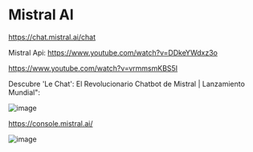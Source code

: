 # Mistral AI

https://chat.mistral.ai/chat

Mistral Api: https://www.youtube.com/watch?v=DDkeYWdxz3o

https://www.youtube.com/watch?v=vrmmsmKBS5I

Descubre 'Le Chat': El Revolucionario Chatbot de Mistral | Lanzamiento Mundial": 

![image](https://github.com/luiscoco/Mistral-AI/assets/32194879/26fa797f-4604-4a93-b13e-a1acc450cf35)

https://console.mistral.ai/

![image](https://github.com/luiscoco/Mistral-AI/assets/32194879/98ff2336-14bb-4741-8a8b-5e673a246900)



